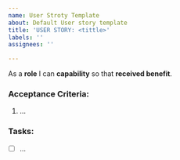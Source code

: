 ```yaml
---
name: User Stroty Template
about: Default User story template
title: 'USER STORY: <tittle>'
labels: ''
assignees: ''

---
```


As a **role** I can **capability** so that **received benefit**.

### Acceptance Criteria:

1. ...

### Tasks:

- [ ] ...
